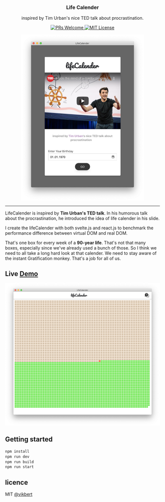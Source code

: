<div align="center">
  <h3>Life Calender</h3>
  <p>inspired by Tim Urban's nice TED talk about procrastination.</p>

  <p>
    <a href="#">
      <img src="https://img.shields.io/badge/PRs-Welcome-brightgreen.svg?style=flat-square" alt="PRs Welcome">
    </a>
    <a href="#">
      <img src="https://img.shields.io/badge/License-MIT-brightgreen.svg?style=flat-square" alt="MIT License">
    </a>
  </p>
  <img src="docs/lifecalender.png" width="400px" alt="masanfit" />
</div>

---

LifeCalender is inspired by <strong>Tim Urban's TED talk</strong>. In his humorous talk about the procrastination, he introduced the idea of life calender in his slide.

I create the lifeCalender with both svelte.js and react.js to benchmark the performance difference between virtual DOM and real DOM.

That's one box for every week of a <strong>90-year life</strong>. That's not that many boxes, especially since we've already used a bunch of those. So I think we need to all take a long hard look at that calender. We need to stay aware of the instant Gratification monkey. That's a job for all of us.

## Live [Demo](https://lifecalender.vercel.app/)


![](docs/life2.png)

## Getting started
```bash
npm install
npm run dev
npm run build
npm run start
```

## licence

MIT [@vikbert](https://vikbert.github.io/)


